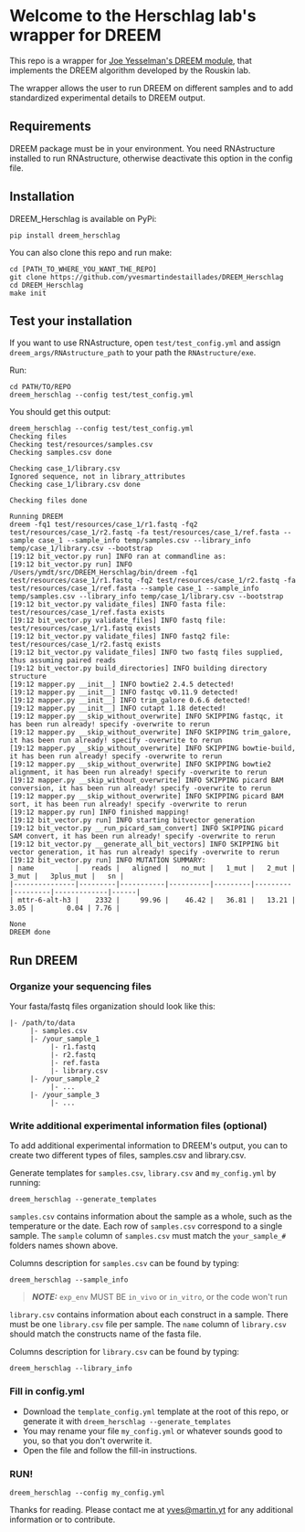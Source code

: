 # Welcome to the Herschlag lab's wrapper for DREEM

This repo is a wrapper for [Joe Yesselman's DREEM module](https://github.com/jyesselm/dreem), that implements the DREEM algorithm developed by the Rouskin lab.

The wrapper allows the user to run DREEM on different samples and to add standardized experimental details to DREEM output.

## Requirements

DREEM package must be in your environment.
You need RNAstructure installed to run RNAstructure, otherwise deactivate this option in the config file.

## Installation

DREEM_Herschlag is available on PyPi:

```
pip install dreem_herschlag
```

You can also clone this repo and run make:

```
cd [PATH_TO_WHERE_YOU_WANT_THE_REPO]
git clone https://github.com/yvesmartindestaillades/DREEM_Herschlag
cd DREEM_Herschlag
make init
```

## Test your installation

If you want to use RNAstructure, open `test/test_config.yml` and assign `dreem_args/RNAstructure_path` to your path the `RNAstructure/exe`.

Run:

```
cd PATH/TO/REPO
dreem_herschlag --config test/test_config.yml
```

You should get this output:
```
dreem_herschlag --config test/test_config.yml
Checking files
Checking test/resources/samples.csv
Checking samples.csv done

Checking case_1/library.csv
Ignored sequence, not in library_attributes
Checking case_1/library.csv done

Checking files done

Running DREEM
dreem -fq1 test/resources/case_1/r1.fastq -fq2 test/resources/case_1/r2.fastq -fa test/resources/case_1/ref.fasta --sample case_1 --sample_info temp/samples.csv --library_info temp/case_1/library.csv --bootstrap 
[19:12 bit_vector.py run] INFO ran at commandline as: 
[19:12 bit_vector.py run] INFO /Users/ymdt/src/DREEM_Herschlag/bin/dreem -fq1 test/resources/case_1/r1.fastq -fq2 test/resources/case_1/r2.fastq -fa test/resources/case_1/ref.fasta --sample case_1 --sample_info temp/samples.csv --library_info temp/case_1/library.csv --bootstrap
[19:12 bit_vector.py validate_files] INFO fasta file: test/resources/case_1/ref.fasta exists
[19:12 bit_vector.py validate_files] INFO fastq file: test/resources/case_1/r1.fastq exists
[19:12 bit_vector.py validate_files] INFO fastq2 file: test/resources/case_1/r2.fastq exists
[19:12 bit_vector.py validate_files] INFO two fastq files supplied, thus assuming paired reads
[19:12 bit_vector.py build_directories] INFO building directory structure
[19:12 mapper.py __init__] INFO bowtie2 2.4.5 detected!
[19:12 mapper.py __init__] INFO fastqc v0.11.9 detected!
[19:12 mapper.py __init__] INFO trim_galore 0.6.6 detected!
[19:12 mapper.py __init__] INFO cutapt 1.18 detected!
[19:12 mapper.py __skip_without_overwrite] INFO SKIPPING fastqc, it has been run already! specify -overwrite to rerun
[19:12 mapper.py __skip_without_overwrite] INFO SKIPPING trim_galore, it has been run already! specify -overwrite to rerun
[19:12 mapper.py __skip_without_overwrite] INFO SKIPPING bowtie-build, it has been run already! specify -overwrite to rerun
[19:12 mapper.py __skip_without_overwrite] INFO SKIPPING bowtie2 alignment, it has been run already! specify -overwrite to rerun
[19:12 mapper.py __skip_without_overwrite] INFO SKIPPING picard BAM conversion, it has been run already! specify -overwrite to rerun
[19:12 mapper.py __skip_without_overwrite] INFO SKIPPING picard BAM sort, it has been run already! specify -overwrite to rerun
[19:12 mapper.py run] INFO finished mapping!
[19:12 bit_vector.py run] INFO starting bitvector generation
[19:12 bit_vector.py __run_picard_sam_convert] INFO SKIPPING picard SAM convert, it has been run already! specify -overwrite to rerun
[19:12 bit_vector.py __generate_all_bit_vectors] INFO SKIPPING bit vector generation, it has run already! specify -overwrite to rerun
[19:12 bit_vector.py run] INFO MUTATION SUMMARY:
| name          |   reads |   aligned |   no_mut |   1_mut |   2_mut |   3_mut |   3plus_mut |   sn |
|---------------|---------|-----------|----------|---------|---------|---------|-------------|------|
| mttr-6-alt-h3 |    2332 |     99.96 |    46.42 |   36.81 |   13.21 |    3.05 |        0.04 | 7.76 |

None
DREEM done
```

## Run DREEM

### Organize your sequencing files
Your fasta/fastq files organization should look like this:

```
|- /path/to/data
     |- samples.csv
     |- /your_sample_1
          |- r1.fastq
          |- r2.fastq
          |- ref.fasta
          |- library.csv
     |- /your_sample_2
          |- ...
     |- /your_sample_3
          |- ...
```

### Write additional experimental information files (optional)

To add additional experimental information to DREEM's output, you can to create two different types of files, samples.csv and library.csv.

Generate templates for `samples.csv`, `library.csv` and `my_config.yml` by running:

```
dreem_herschlag --generate_templates
```

`samples.csv` contains information about the sample as a whole, such as the temperature or the date. 
Each row of `samples.csv` correspond to a single sample. 
The `sample` column of `samples.csv` must match the `your_sample_#` folders names shown above.

Columns description for `samples.csv` can be found by typing:

```
dreem_herschlag --sample_info
```

> __*NOTE:*__ `exp_env` MUST BE `in_vivo` or `in_vitro`, or the code won't run

`library.csv` contains information about each construct in a sample.
There must be one `library.csv` file per sample.
The `name` column of `library.csv` should match the constructs name of the fasta file.

Columns description for `library.csv` can be found by typing:

```
dreem_herschlag --library_info
```

### Fill in config.yml

- Download the `template_config.yml` template at the root of this repo, or generate it with ``dreem_herschlag --generate_templates``
- You may rename your file `my_config.yml` or whatever sounds good to you, so that you don't overwrite it.
- Open the file and follow the fill-in instructions.

### RUN!

```
dreem_herschlag --config my_config.yml
```


Thanks for reading. 
Please contact me at yves@martin.yt for any additional information or to contribute.
